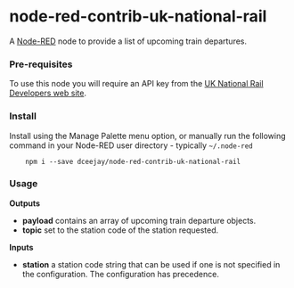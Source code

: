 node-red-contrib-uk-national-rail
=================================

A <a href="http://nodered.org" target="_new">Node-RED</a> node to provide a list
of upcoming train departures.

### Pre-requisites

To use this node you will require an API key from the <a target="_new" href="http://realtime.nationalrail.co.uk/OpenLDBWSRegistration/">
UK National Rail Developers web site</a>.

### Install

Install using the Manage Palette menu option, or manually run the following command in your Node-RED user directory - typically `~/.node-red`

        npm i --save dceejay/node-red-contrib-uk-national-rail


### Usage

**Outputs**

 - **payload** contains an array of upcoming train departure objects.
 - **topic** set to the station code of the station requested.

**Inputs**

 - **station** a station code string that can be used if one is not specified in the configuration. The configuration has precedence.
